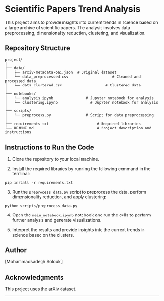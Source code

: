 # Scientific Papers Trend Analysis

This project aims to provide insights into current trends in science based on a large archive of scientific papers. The analysis involves data preprocessing, dimensionality reduction, clustering, and visualization.

## Repository Structure

```
project/
│
├── data/
│   ├── arxiv-metadata-oai.json  # Original dataset
│   └── data_preprocessed.csv                    # Cleaned and processed data
│   └── data_clustered.csv                    # Clustered data
│
├── notebooks/
│   └── analysis.ipynb               # Jupyter notebook for analysis
│   └── clustering.ipynb               # Jupyter notebook for analysis
│
├── scripts/
│   └── preprocess.py                # Script for data preprocessing
│
├── requirements.txt                      # Required libraries
└── README.md                             # Project description and instructions
```

## Instructions to Run the Code

1. Clone the repository to your local machine.

2. Install the required libraries by running the following command in the terminal:
```
pip install -r requirements.txt
```

3. Run the `preprocess_data.py` script to preprocess the data, perform dimensionality reduction, and apply clustering:
```
python scripts/preprocess_data.py
```

4. Open the `main_notebook.ipynb` notebook and run the cells to perform further analysis and generate visualizations.

5. Interpret the results and provide insights into the current trends in science based on the clusters.

## Author

[Mohammadsadegh Solouki]

## Acknowledgments

This project uses the [arXiv](https://arxiv.org/) dataset.

---
